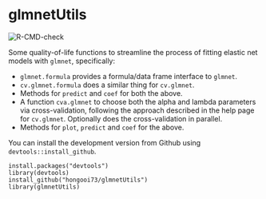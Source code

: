 # glmnetUtils

![R-CMD-check](https://github.com/hongooi73/glmnetUtils/workflows/R-CMD-check/badge.svg)

Some quality-of-life functions to streamline the process of fitting elastic net models with `glmnet`, specifically:

* `glmnet.formula` provides a formula/data frame interface to `glmnet`.
* `cv.glmnet.formula` does a similar thing for `cv.glmnet`.
* Methods for `predict` and `coef` for both the above.
* A function `cva.glmnet` to choose both the alpha and lambda parameters via cross-validation, following the approach described in the help page for `cv.glmnet`. Optionally does the cross-validation in parallel.
* Methods for `plot`, `predict` and `coef` for the above.

You can install the development version from Github using `devtools::install_github`.

    install.packages("devtools")
    library(devtools)
    install_github("hongooi73/glmnetUtils")
    library(glmnetUtils)
